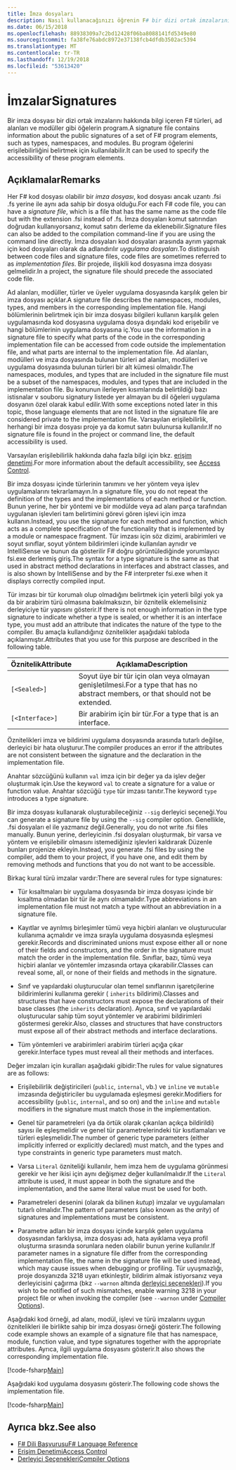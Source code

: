 ```yaml
---
title: İmza dosyaları
description: Nasıl kullanacağınızı öğrenin F# bir dizi ortak imzalarını hakkındaki bilgileri tutmak için imza dosyalarını F# türleri, ad alanları ve modüller gibi öğelerin program.
ms.date: 06/15/2018
ms.openlocfilehash: 88938309a7c2bd12428f06ba8088141fd5349e80
ms.sourcegitcommit: fa38fe76abdc8972e37138fcb4dfdb3502ac5394
ms.translationtype: MT
ms.contentlocale: tr-TR
ms.lasthandoff: 12/19/2018
ms.locfileid: "53613420"
---
```

# <a name="signatures"></a><span data-ttu-id="be754-103">İmzalar</span><span class="sxs-lookup"><span data-stu-id="be754-103">Signatures</span></span>

<span data-ttu-id="be754-104">Bir imza dosyası bir dizi ortak imzalarını hakkında bilgi içeren F# türleri, ad alanları ve modüller gibi öğelerin program.</span><span class="sxs-lookup"><span data-stu-id="be754-104">A signature file contains information about the public signatures of a set of F# program elements, such as types, namespaces, and modules.</span></span> <span data-ttu-id="be754-105">Bu program öğelerini erişilebilirliğini belirtmek için kullanılabilir.</span><span class="sxs-lookup"><span data-stu-id="be754-105">It can be used to specify the accessibility of these program elements.</span></span>

## <a name="remarks"></a><span data-ttu-id="be754-106">Açıklamalar</span><span class="sxs-lookup"><span data-stu-id="be754-106">Remarks</span></span>

<span data-ttu-id="be754-107">Her F# kod dosyası olabilir bir *imza dosyası*, kod dosyası ancak uzantı .fsi .fs yerine ile aynı ada sahip bir dosya olduğu.</span><span class="sxs-lookup"><span data-stu-id="be754-107">For each F# code file, you can have a *signature file*, which is a file that has the same name as the code file but with the extension .fsi instead of .fs.</span></span> <span data-ttu-id="be754-108">İmza dosyaları komut satırından doğrudan kullanıyorsanız, komut satırı derleme da eklenebilir.</span><span class="sxs-lookup"><span data-stu-id="be754-108">Signature files can also be added to the compilation command-line if you are using the command line directly.</span></span> <span data-ttu-id="be754-109">İmza dosyaları kod dosyaları arasında ayrım yapmak için kod dosyaları olarak da adlandırılır *uygulama dosyaları*.</span><span class="sxs-lookup"><span data-stu-id="be754-109">To distinguish between code files and signature files, code files are sometimes referred to as *implementation files*.</span></span> <span data-ttu-id="be754-110">Bir projede, ilişkili kod dosyasına imza dosyası gelmelidir.</span><span class="sxs-lookup"><span data-stu-id="be754-110">In a project, the signature file should precede the associated code file.</span></span>

<span data-ttu-id="be754-111">Ad alanları, modüller, türler ve üyeler uygulama dosyasında karşılık gelen bir imza dosyası açıklar.</span><span class="sxs-lookup"><span data-stu-id="be754-111">A signature file describes the namespaces, modules, types, and members in the corresponding implementation file.</span></span> <span data-ttu-id="be754-112">Hangi bölümlerinin belirtmek için bir imza dosyası bilgileri kullanın karşılık gelen uygulamasında kod dosyasına uygulama dosya dışındaki kod erişebilir ve hangi bölümlerinin uygulama dosyasına iç.</span><span class="sxs-lookup"><span data-stu-id="be754-112">You use the information in a signature file to specify what parts of the code in the corresponding implementation file can be accessed from code outside the implementation file, and what parts are internal to the implementation file.</span></span> <span data-ttu-id="be754-113">Ad alanları, modülleri ve imza dosyasında bulunan türleri ad alanları, modülleri ve uygulama dosyasında bulunan türleri bir alt kümesi olmalıdır.</span><span class="sxs-lookup"><span data-stu-id="be754-113">The namespaces, modules, and types that are included in the signature file must be a subset of the namespaces, modules, and types that are included in the implementation file.</span></span> <span data-ttu-id="be754-114">Bu konunun ilerleyen kısımlarında belirtildiği bazı istisnalar v souboru signatury listede yer almayan bu dil öğeleri uygulama dosyanın özel olarak kabul edilir.</span><span class="sxs-lookup"><span data-stu-id="be754-114">With some exceptions noted later in this topic, those language elements that are not listed in the signature file are considered private to the implementation file.</span></span> <span data-ttu-id="be754-115">Varsayılan erişilebilirlik, herhangi bir imza dosyası proje ya da komut satırı bulunursa kullanılır.</span><span class="sxs-lookup"><span data-stu-id="be754-115">If no signature file is found in the project or command line, the default accessibility is used.</span></span>

<span data-ttu-id="be754-116">Varsayılan erişilebilirlik hakkında daha fazla bilgi için bkz. [erişim denetimi](access-control.md).</span><span class="sxs-lookup"><span data-stu-id="be754-116">For more information about the default accessibility, see [Access Control](access-control.md).</span></span>

<span data-ttu-id="be754-117">Bir imza dosyası içinde türlerinin tanımını ve her yöntem veya işlev uygulamalarını tekrarlamayın.</span><span class="sxs-lookup"><span data-stu-id="be754-117">In a signature file, you do not repeat the definition of the types and the implementations of each method or function.</span></span> <span data-ttu-id="be754-118">Bunun yerine, her bir yöntemi ve bir modülde veya ad alanı parça tarafından uygulanan işlevleri tam belirtimini görevi gören işlevi için imza kullanın.</span><span class="sxs-lookup"><span data-stu-id="be754-118">Instead, you use the signature for each method and function, which acts as a complete specification of the functionality that is implemented by a module or namespace fragment.</span></span> <span data-ttu-id="be754-119">Tür imzası için söz dizimi, arabirimleri ve soyut sınıflar, soyut yöntem bildirimleri içinde kullanılan aynıdır ve IntelliSense ve bunun da gösterilir F# doğru görüntülediğinde yorumlayıcı fsi.exe derlenmiş giriş.</span><span class="sxs-lookup"><span data-stu-id="be754-119">The syntax for a type signature is the same as that used in abstract method declarations in interfaces and abstract classes, and is also shown by IntelliSense and by the F# interpreter fsi.exe when it displays correctly compiled input.</span></span>

<span data-ttu-id="be754-120">Tür imzası bir tür korumalı olup olmadığını belirtmek için yeterli bilgi yok ya da bir arabirim türü olmasına bakılmaksızın, bir öznitelik eklemelisiniz derleyiciye tür yapısını gösterir.</span><span class="sxs-lookup"><span data-stu-id="be754-120">If there is not enough information in the type signature to indicate whether a type is sealed, or whether it is an interface type, you must add an attribute that indicates the nature of the type to the compiler.</span></span> <span data-ttu-id="be754-121">Bu amaçla kullandığınız öznitelikler aşağıdaki tabloda açıklanmıştır.</span><span class="sxs-lookup"><span data-stu-id="be754-121">Attributes that you use for this purpose are described in the following table.</span></span>

|<span data-ttu-id="be754-122">Öznitelik</span><span class="sxs-lookup"><span data-stu-id="be754-122">Attribute</span></span>|<span data-ttu-id="be754-123">Açıklama</span><span class="sxs-lookup"><span data-stu-id="be754-123">Description</span></span>|
|---------|-----------|
|`[<Sealed>]`|<span data-ttu-id="be754-124">Soyut üye bir tür için olan veya olmayan genişletilmesi.</span><span class="sxs-lookup"><span data-stu-id="be754-124">For a type that has no abstract members, or that should not be extended.</span></span>|
|`[<Interface>]`|<span data-ttu-id="be754-125">Bir arabirim için bir tür.</span><span class="sxs-lookup"><span data-stu-id="be754-125">For a type that is an interface.</span></span>|

<span data-ttu-id="be754-126">Öznitelikleri imza ve bildirimi uygulama dosyasında arasında tutarlı değilse, derleyici bir hata oluşturur.</span><span class="sxs-lookup"><span data-stu-id="be754-126">The compiler produces an error if the attributes are not consistent between the signature and the declaration in the implementation file.</span></span>

<span data-ttu-id="be754-127">Anahtar sözcüğünü kullanın `val` imza için bir değer ya da işlev değer oluşturmak için.</span><span class="sxs-lookup"><span data-stu-id="be754-127">Use the keyword `val` to create a signature for a value or function value.</span></span> <span data-ttu-id="be754-128">Anahtar sözcüğü `type` tür imzası tanıtır.</span><span class="sxs-lookup"><span data-stu-id="be754-128">The keyword `type` introduces a type signature.</span></span>

<span data-ttu-id="be754-129">Bir imza dosyası kullanarak oluşturabileceğiniz `--sig` derleyici seçeneği.</span><span class="sxs-lookup"><span data-stu-id="be754-129">You can generate a signature file by using the `--sig` compiler option.</span></span> <span data-ttu-id="be754-130">Genellikle, .fsi dosyaları el ile yazmanız değil.</span><span class="sxs-lookup"><span data-stu-id="be754-130">Generally, you do not write .fsi files manually.</span></span> <span data-ttu-id="be754-131">Bunun yerine, derleyicinin .fsi dosyaları oluşturmak, bir varsa ve yöntem ve erişilebilir olmasını istemediğiniz işlevleri kaldırarak Düzenle bunları projenize ekleyin.</span><span class="sxs-lookup"><span data-stu-id="be754-131">Instead, you generate .fsi files by using the compiler, add them to your project, if you have one, and edit them by removing methods and functions that you do not want to be accessible.</span></span>

<span data-ttu-id="be754-132">Birkaç kural türü imzalar vardır:</span><span class="sxs-lookup"><span data-stu-id="be754-132">There are several rules for type signatures:</span></span>

- <span data-ttu-id="be754-133">Tür kısaltmaları bir uygulama dosyasında bir imza dosyası içinde bir kısaltma olmadan bir tür ile aynı olmamalıdır.</span><span class="sxs-lookup"><span data-stu-id="be754-133">Type abbreviations in an implementation file must not match a type without an abbreviation in a signature file.</span></span>

- <span data-ttu-id="be754-134">Kayıtlar ve ayrılmış birleşimler tümü veya hiçbiri alanları ve oluşturucular kullanıma açmalıdır ve imza sırayla uygulama dosyasında eşleşmesi gerekir.</span><span class="sxs-lookup"><span data-stu-id="be754-134">Records and discriminated unions must expose either all or none of their fields and constructors, and the order in the signature must match the order in the implementation file.</span></span> <span data-ttu-id="be754-135">Sınıflar, bazı, tümü veya hiçbiri alanlar ve yöntemler imzasında ortaya çıkarabilir.</span><span class="sxs-lookup"><span data-stu-id="be754-135">Classes can reveal some, all, or none of their fields and methods in the signature.</span></span>

- <span data-ttu-id="be754-136">Sınıf ve yapılardaki oluşturucular olan temel sınıflarının işaretçilerine bildirimlerini kullanıma gerekir ( `inherits` bildirimi).</span><span class="sxs-lookup"><span data-stu-id="be754-136">Classes and structures that have constructors must expose the declarations of their base classes (the `inherits` declaration).</span></span> <span data-ttu-id="be754-137">Ayrıca, sınıf ve yapılardaki oluşturucular sahip tüm soyut yöntemler ve arabirimi bildirimleri göstermesi gerekir.</span><span class="sxs-lookup"><span data-stu-id="be754-137">Also, classes and structures that have constructors must expose all of their abstract methods and interface declarations.</span></span>

- <span data-ttu-id="be754-138">Tüm yöntemleri ve arabirimleri arabirim türleri açığa çıkar gerekir.</span><span class="sxs-lookup"><span data-stu-id="be754-138">Interface types must reveal all their methods and interfaces.</span></span>

<span data-ttu-id="be754-139">Değer imzaları için kuralları aşağıdaki gibidir:</span><span class="sxs-lookup"><span data-stu-id="be754-139">The rules for value signatures are as follows:</span></span>

- <span data-ttu-id="be754-140">Erişilebilirlik değiştiricileri (`public`, `internal`, vb.) ve `inline` ve `mutable` imzasında değiştiriciler bu uygulamada eşleşmesi gerekir.</span><span class="sxs-lookup"><span data-stu-id="be754-140">Modifiers for accessibility (`public`, `internal`, and so on) and the `inline` and `mutable` modifiers in the signature must match those in the implementation.</span></span>

- <span data-ttu-id="be754-141">Genel tür parametreleri (ya da örtük olarak çıkarılan açıkça bildirildi) sayısı ile eşleşmelidir ve genel tür parametrelerindeki tür kısıtlamaları ve türleri eşleşmelidir.</span><span class="sxs-lookup"><span data-stu-id="be754-141">The number of generic type parameters (either implicitly inferred or explicitly declared) must match, and the types and type constraints in generic type parameters must match.</span></span>

- <span data-ttu-id="be754-142">Varsa `Literal` özniteliği kullanılır, hem imza hem de uygulama görünmesi gerekir ve her ikisi için aynı değişmez değer kullanılmalıdır.</span><span class="sxs-lookup"><span data-stu-id="be754-142">If the `Literal` attribute is used, it must appear in both the signature and the implementation, and the same literal value must be used for both.</span></span>

- <span data-ttu-id="be754-143">Parametreleri desenini (olarak da bilinen *kutup*) imzalar ve uygulamaları tutarlı olmalıdır.</span><span class="sxs-lookup"><span data-stu-id="be754-143">The pattern of parameters (also known as the *arity*) of signatures and implementations must be consistent.</span></span>

- <span data-ttu-id="be754-144">Parametre adları bir imza dosyası içinde karşılık gelen uygulama dosyasından farklıysa, imza dosyası adı, hata ayıklama veya profil oluşturma sırasında sorunlara neden olabilir bunun yerine kullanılır.</span><span class="sxs-lookup"><span data-stu-id="be754-144">If parameter names in a signature file differ from the corresponding implementation file, the name in the signature file will be used instead, which may cause issues when debugging or profiling.</span></span> <span data-ttu-id="be754-145">Tür uyuşmazlığı, proje dosyanızda 3218 uyarı etkinleştir, bildirim almak istiyorsanız veya derleyicisini çağırma (bkz `--warnon` altında [derleyici seçenekleri](compiler-options.md)).</span><span class="sxs-lookup"><span data-stu-id="be754-145">If you wish to be notified of such mismatches, enable warning 3218 in your project file or when invoking the compiler (see `--warnon` under [Compiler Options](compiler-options.md)).</span></span>

<span data-ttu-id="be754-146">Aşağıdaki kod örneği, ad alanı, modül, işlevi ve türü imzalarını uygun öznitelikleri ile birlikte sahip bir imza dosyası örneği gösterir.</span><span class="sxs-lookup"><span data-stu-id="be754-146">The following code example shows an example of a signature file that has namespace, module, function value, and type signatures together with the appropriate attributes.</span></span> <span data-ttu-id="be754-147">Ayrıca, ilgili uygulama dosyasını gösterir.</span><span class="sxs-lookup"><span data-stu-id="be754-147">It also shows the corresponding implementation file.</span></span>

[!code-fsharp[Main](../../../samples/snippets/fsharp/fssignatures/snippet9002.fs)]

<span data-ttu-id="be754-148">Aşağıdaki kod uygulama dosyasını gösterir.</span><span class="sxs-lookup"><span data-stu-id="be754-148">The following code shows the implementation file.</span></span>

[!code-fsharp[Main](../../../samples/snippets/fsharp/fssignatures/snippet9001.fs)]

## <a name="see-also"></a><span data-ttu-id="be754-149">Ayrıca bkz.</span><span class="sxs-lookup"><span data-stu-id="be754-149">See also</span></span>

- [<span data-ttu-id="be754-150">F# Dili Başvurusu</span><span class="sxs-lookup"><span data-stu-id="be754-150">F# Language Reference</span></span>](index.md)
- [<span data-ttu-id="be754-151">Erişim Denetimi</span><span class="sxs-lookup"><span data-stu-id="be754-151">Access Control</span></span>](access-control.md)
- [<span data-ttu-id="be754-152">Derleyici Seçenekleri</span><span class="sxs-lookup"><span data-stu-id="be754-152">Compiler Options</span></span>](compiler-options.md)
